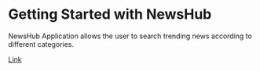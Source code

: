 # Getting Started with NewsHub

NewsHub Application allows the user to search trending news according to different categories.

[Link](https://6575b86a3fed5a1d49de79d7--harmonious-sorbet-c9ba5b.netlify.app/)







